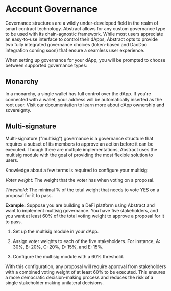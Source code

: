 # Account Governance

Governance structures are a wildly under-developed field in the realm of smart contract technology. Abstract allows for any custom governance type to be used with its chain-agnostic framework. While most users appreciate an easy-to-use interface to control their dApps, Abstract opts to provide two fully integrated governance choices (token-based and DaoDao integration coming soon) that ensure a seamless user experience.

When setting up governance for your dApp, you will be prompted to choose between supported governance types:

## Monarchy

In a monarchy, a single wallet has full control over the dApp. If you're connected with a wallet, your address will be automatically inserted as the root user.
Visit our documentation to learn more about dApp ownership and sovereignty.

## Multi-signature

Multi-signature ("multisig") governance is a governance structure that requires a subset of its members to approve an action before it can be executed. Though there are multiple implementations, Abstract uses the multisig module with the goal of providing the most flexible solution to users.

Knowledge about a few terms is required to configure your multisig:

*Voter weight:* The weight that the voter has when voting on a proposal.

*Threshold:* The minimal % of the total weight that needs to vote YES on a proposal for it to pass.

**Example:**
Suppose you are building a DeFi platform using Abstract and want to implement multisig governance. You have five stakeholders, and you want at least 60% of the total voting weight to approve a proposal for it to pass.

1. Set up the multisig module in your dApp.

2. Assign voter weights to each of the five stakeholders. For instance, A: 30%, B: 20%, C: 20%, D: 15%, and E: 15%.

3. Configure the multisig module with a 60% threshold.

With this configuration, any proposal will require approval from stakeholders with a combined voting weight of at least 60% to be executed. This ensures a more democratic decision-making process and reduces the risk of a single stakeholder making unilateral decisions.
